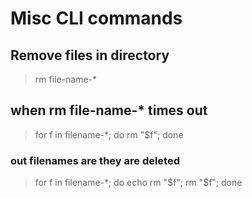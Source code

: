# Misc CLI commands 

## Remove files in directory
> rm file-name-*

## when rm file-name-* times out
> for f in filename-*; do rm "$f"; done   
### out filenames are they are deleted 
>for f in filename-*; do echo rm "$f"; rm "$f"; done 
